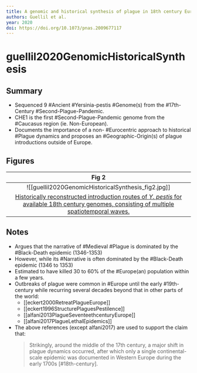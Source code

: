 ```yaml
---
title: A genomic and historical synthesis of plague in 18th century Eurasia
authors: Guellil et al.
year: 2020
doi: https://doi.org/10.1073/pnas.2009677117
---
```


# guellil2020GenomicHistoricalSynthesis

## Summary

- Sequenced 9 #Ancient  #Yersinia-pestis  #Genome(s) from the #17th-Century  #Second-Plague-Pandemic.
- CHE1 is the first #Second-Plague-Pandemic genome from the #Caucasus region (ie. Non-European).
- Documents the importance of a non- #Eurocentric approach to historical #Plague dynamics and proposes an #Geographic-Origin(s) of plague introductions outside of Europe.

## Figures

|                    Fig 2                     |
|:--------------------------------------------:|
| ![[guellil2020GenomicHistoricalSynthesis_fig2.jpg]] |
| [Historically reconstructed introduction routes of _Y. pestis_ for available 18th century genomes, consisting of multiple spatiotemporal waves.](guellil2020GenomicHistoricalSynthesis) |


## Notes

- Argues that the narrative of #Medieval #Plague is dominated by the #Black-Death epidemic (1346-1353)
- However, while its #Narrative is often dominated by the #Black-Death epidemic (1346 to 1353)
- Estimated to have killed 30 to 60% of the #Europe(an) population within a few years.
- Outbreaks of plague were common in #Europe until the early #19th-century while recurring several decades beyond that in other parts of the world:
  - [[eckert2000RetreatPlagueEurope]]
  - [[eckert1996StructurePlaguesPestilence]]
  - [[alfani2013PlagueSeventeethcenturyEurope]]
  - [[alfani2017PlagueLethalEpidemics]]
 - The above references (except alfani2017) are used to support the claim that:
	>Strikingly, around the middle of the 17th century, a major shift in plague dynamics occurred, after which only a single continental-scale epidemic was documented in Western Europe during the early 1700s [#18th-century].